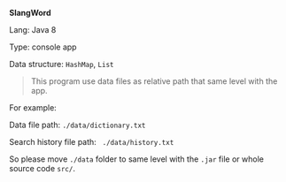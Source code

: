 **SlangWord**

Lang: Java 8

Type: console app

Data structure: `HashMap`, `List`


> This program use data files as relative path that same level with the app.

For example: 

Data file path:
`./data/dictionary.txt`

Search history file path: ` ./data/history.txt`

So please move `./data` folder to same level with the `.jar` file or whole source code `src/`.

